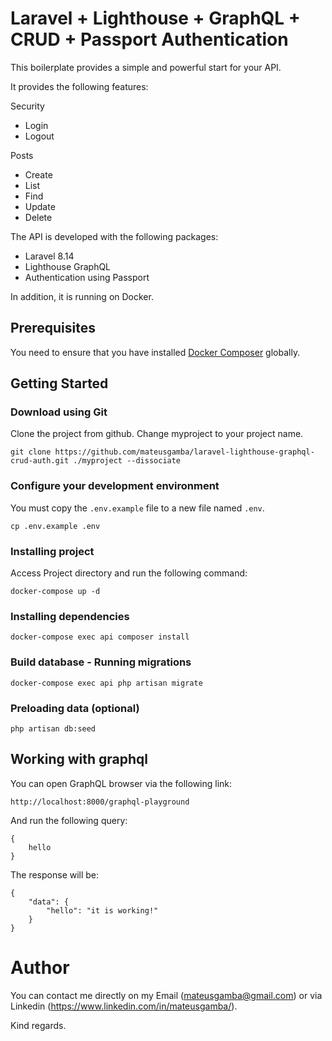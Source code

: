 # Laravel + Lighthouse + GraphQL + CRUD + Passport Authentication

This boilerplate provides a simple and powerful start for your API.

It provides the following features:

Security
* Login
* Logout

Posts
* Create
* List
* Find
* Update
* Delete

The API is developed with the following packages:
* Laravel 8.14
* Lighthouse GraphQL
* Authentication using Passport

In addition, it is running on Docker.

## Prerequisites

You need to ensure that you have installed [Docker Composer](https://docs.docker.com/compose/install/) globally.

## Getting Started

### Download using Git

Clone the project from github. Change myproject to your project name.

```
git clone https://github.com/mateusgamba/laravel-lighthouse-graphql-crud-auth.git ./myproject --dissociate
```

### Configure your development environment

You must copy the `.env.example` file to a new file named `.env`.

```
cp .env.example .env
```

### Installing project

Access Project directory and run the following command:

```
docker-compose up -d
```

### Installing dependencies

```
docker-compose exec api composer install
```

### Build database - Running migrations

```
docker-compose exec api php artisan migrate
```

### Preloading data (optional)

```
php artisan db:seed
```

## Working with graphql

You can open GraphQL browser via the following link:

```
http://localhost:8000/graphql-playground
```

And run the following query:
```
{
    hello
}
```

The response will be:
```
{
    "data": {
        "hello": "it is working!"
    }
}
```

# Author

You can contact me directly on my Email (mateusgamba@gmail.com) or via Linkedin (https://www.linkedin.com/in/mateusgamba/).

Kind regards.